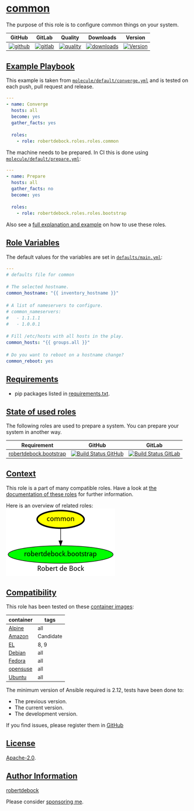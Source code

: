 # [common](#common)

The purpose of this role is to configure common things on your system.

|GitHub|GitLab|Quality|Downloads|Version|
|------|------|-------|---------|-------|
|[![github](https://github.com/robertdebock/ansible-role-common/workflows/Ansible%20Molecule/badge.svg)](https://github.com/robertdebock/ansible-role-common/actions)|[![gitlab](https://gitlab.com/robertdebock-iac/ansible-role-common/badges/master/pipeline.svg)](https://gitlab.com/robertdebock-iac/ansible-role-common)|[![quality](https://img.shields.io/ansible/quality/29224)](https://galaxy.ansible.com/robertdebock/common)|[![downloads](https://img.shields.io/ansible/role/d/29224)](https://galaxy.ansible.com/robertdebock/common)|[![Version](https://img.shields.io/github/release/robertdebock/ansible-role-common.svg)](https://github.com/robertdebock/ansible-role-common/releases/)|

## [Example Playbook](#example-playbook)

This example is taken from [`molecule/default/converge.yml`](https://github.com/robertdebock/ansible-role-common/blob/master/molecule/default/converge.yml) and is tested on each push, pull request and release.

```yaml
---
- name: Converge
  hosts: all
  become: yes
  gather_facts: yes

  roles:
    - role: robertdebock.roles.roles.common
```

The machine needs to be prepared. In CI this is done using [`molecule/default/prepare.yml`](https://github.com/robertdebock/ansible-role-common/blob/master/molecule/default/prepare.yml):

```yaml
---
- name: Prepare
  hosts: all
  gather_facts: no
  become: yes

  roles:
    - role: robertdebock.roles.roles.bootstrap
```

Also see a [full explanation and example](https://robertdebock.nl/how-to-use-these-roles.html) on how to use these roles.

## [Role Variables](#role-variables)

The default values for the variables are set in [`defaults/main.yml`](https://github.com/robertdebock/ansible-role-common/blob/master/defaults/main.yml):

```yaml
---
# defaults file for common

# The selected hostname.
common_hostname: "{{ inventory_hostname }}"

# A list of nameservers to configure.
# common_nameservers:
#   - 1.1.1.1
#   - 1.0.0.1

# Fill /etc/hosts with all hosts in the play.
common_hosts: "{{ groups.all }}"

# Do you want to reboot on a hostname change?
common_reboot: yes
```

## [Requirements](#requirements)

- pip packages listed in [requirements.txt](https://github.com/robertdebock/ansible-role-common/blob/master/requirements.txt).

## [State of used roles](#state-of-used-roles)

The following roles are used to prepare a system. You can prepare your system in another way.

| Requirement | GitHub | GitLab |
|-------------|--------|--------|
|[robertdebock.bootstrap](https://galaxy.ansible.com/robertdebock/bootstrap)|[![Build Status GitHub](https://github.com/robertdebock/ansible-role-bootstrap/workflows/Ansible%20Molecule/badge.svg)](https://github.com/robertdebock/ansible-role-bootstrap/actions)|[![Build Status GitLab](https://gitlab.com/robertdebock-iac/ansible-role-bootstrap/badges/master/pipeline.svg)](https://gitlab.com/robertdebock-iac/ansible-role-bootstrap)|

## [Context](#context)

This role is a part of many compatible roles. Have a look at [the documentation of these roles](https://robertdebock.nl/) for further information.

Here is an overview of related roles:
![dependencies](https://raw.githubusercontent.com/robertdebock/ansible-role-common/png/requirements.png "Dependencies")

## [Compatibility](#compatibility)

This role has been tested on these [container images](https://hub.docker.com/u/robertdebock):

|container|tags|
|---------|----|
|[Alpine](https://hub.docker.com/repository/docker/robertdebock/alpine/general)|all|
|[Amazon](https://hub.docker.com/repository/docker/robertdebock/amazonlinux/general)|Candidate|
|[EL](https://hub.docker.com/repository/docker/robertdebock/enterpriselinux/general)|8, 9|
|[Debian](https://hub.docker.com/repository/docker/robertdebock/debian/general)|all|
|[Fedora](https://hub.docker.com/repository/docker/robertdebock/fedora/general)|all|
|[opensuse](https://hub.docker.com/repository/docker/robertdebock/opensuse/general)|all|
|[Ubuntu](https://hub.docker.com/repository/docker/robertdebock/ubuntu/general)|all|

The minimum version of Ansible required is 2.12, tests have been done to:

- The previous version.
- The current version.
- The development version.

If you find issues, please register them in [GitHub](https://github.com/robertdebock/ansible-role-common/issues)

## [License](#license)

[Apache-2.0](https://github.com/robertdebock/ansible-role-common/blob/master/LICENSE).

## [Author Information](#author-information)

[robertdebock](https://robertdebock.nl/)

Please consider [sponsoring me](https://github.com/sponsors/robertdebock).
